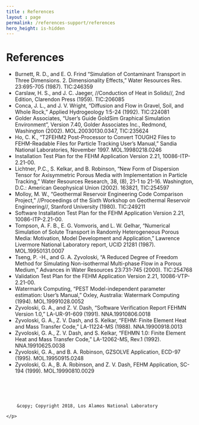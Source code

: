 ```yaml
---
title : References
layout : page
permalink: /references-support/references
hero_height: is-hidden
---
```


# References

 * Burnett, R. D., and E. O. Frind “Simulation of Contaminant Transport in Three Dimensions. 2. Dimensionality Effects,” Water Resources Res. 23:695-705 (1987). TIC:246359 
 * Carslaw, H. S., and J. C. Jaeger, //Conduction of Heat in Solids//, 2nd Edition, Clarendon Press (1959). TIC:206085 
 * Conca, J. L., and J. V. Wright, “Diffusion and Flow in Gravel, Soil, and Whole Rock,” Applied Hydrogeology 1:5-24 (1992). TIC:224081 
 * Golder Associates, “User’s Guide GoldSim Graphical Simulation Environment”, Version 7.40, Golder Associates Inc., Redmond, Washington (2002). MOL.20030130.0347, TIC:235624 
 * Ho, C. K., “T2FEHM2 Post-Processor to Convert TOUGH2 Files to FEHM-Readable Files for Particle Tracking User’s Manual,” Sandia National Laboratories, November 1997. MOL.19980218.0246 
 * Installation Test Plan for the FEHM Application Version 2.21, 10086-ITP-2.21-00. 
 * Lichtner, P.C., S. Kelkar, and B. Robinson, “New Form of Dispersion Tensor for Axisymmetric Porous Media with Implementation in Particle Tracking,” Water Resources Research, 38, (8), 21-1 to 21-16. Washington, D.C.: American Geophysical Union (2002). 163821, TIC:254597 
 * Molloy, M. W., “Geothermal Reservoir Engineering Code Comparison Project,” //Proceedings of the Sixth Workshop on Geothermal Reservoir Engineering//, Stanford University (1980). TIC:249211 
 * Software Installation Test Plan for the FEHM Application Version 2.21, 10086-ITP-2.21-00. 
 * Tompson, A. F. B., E. G. Vomvoris, and L. W. Gelhar, “Numerical Simulation of Solute Transport in Randomly Heterogeneous Porous Media: Motivation, Model Development and Application,” Lawrence Livermore National Laboratory report, UCID 21281 (1987). MOL.19950131.0007 
 * Tseng, P. -H., and G. A. Zyvoloski, “A Reduced Degree of Freedom Method for Simulating Non-isothermal Multi-phase Flow in a Porous Medium,” Advances in Water Resources 23:731-745 (2000). TIC:254768 
 * Validation Test Plan for the FEHM Application Version 2.21, 10086-VTP-2.21-00. 
 * Watermark Computing, “PEST Model-independent parameter estimation: User’s Manual,” Oxley, Australia: Watermark Computing (1994). MOL.19991028.0052 
 * Zyvoloski, G. A., and Z. V. Dash, “Software Verification Report FEHMN Version 1.0,” LA-UR-91-609 (1991). NNA.19910806.0018 
 * Zyvoloski, G. A., Z. V. Dash, and S. Kelkar, “FEHM: Finite Element Heat and Mass Transfer Code,” LA-11224-MS (1988). NNA.19900918.0013 
 * Zyvoloski, G. A., Z. V. Dash, and S. Kelkar, “FEHMN 1.0: Finite Element Heat and Mass Transfer Code,” LA-12062-MS, Rev.1 (1992). NNA.19910625.0038 
 * Zyvoloski, G. A., and B. A. Robinson, GZSOLVE Application, ECD-97 (1995). MOL.19950915.0248 
 * Zyvoloski, G. A., B. A. Robinson, and Z. V. Dash, FEHM Application, SC-194 (1999). MOL.19990810.0029 


<br><br><br>
  <div role="contentinfo">
    <p>
        
        &copy; Copyright 2018, Los Alamos National Laboratory

    </p>
  </div>